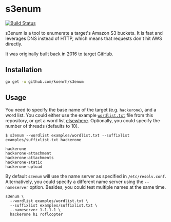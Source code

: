 # s3enum

[![Build Status](https://travis-ci.com/koenrh/s3enum.svg?branch=master)](https://travis-ci.com/koenrh/s3enum)

s3enum is a tool to enumerate a target's Amazon S3 buckets. It is fast and leverages
DNS instead of HTTP, which means that requests don't hit AWS directly.

It was originally built back in 2016 to [target GitHub](https://koen.io/2016/02/13/github-bug-bounty-hunting/).

## Installation

```bash
go get -u github.com/koenrh/s3enum
```

## Usage

You need to specify the base name of the target (e.g. `hackerone`), and a word list.
You could either use the example [`wordlist.txt`](examples/wordlist) file from
this repository, or get a word list [elsewhere](https://github.com/bitquark/dnspop/tree/master/results).
Optionally, you could specify the number of threads (defaults to 10).

```
$ s3enum --wordlist examples/wordlist.txt --suffixlist examples/suffixlist.txt hackerone

hackerone
hackerone-attachment
hackerone-attachments
hackerone-static
hackerone-upload
```

By default `s3enum` will use the name server as specified in `/etc/resolv.conf`.
Alternatively, you could specify a different name server using the `--nameserver`
option. Besides, you could test multiple names at the same time.

```
s3enum \
  --wordlist examples/wordlist.txt \
  --suffixlist examples/suffixlist.txt \
  --nameserver 1.1.1.1 \
  hackerone h1 roflcopter
```
